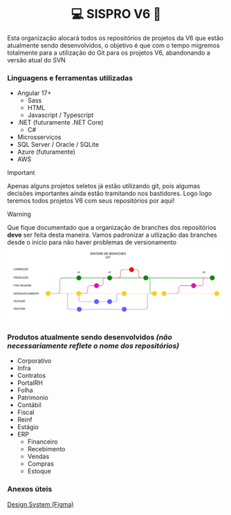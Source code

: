 <h1 align="center"> 💻 SISPRO V6 🏢 </h1>
Esta organização alocará todos os repositórios de projetos da V6 que estão atualmente sendo desenvolvidos, o objetivo é que com o tempo migremos totalmente para a utilização do Git para os projetos V6, abandonando a versão atual do SVN

### Linguagens e ferramentas utilizadas
- Angular 17+
  - Sass
  - HTML
  - Javascript / Typescript
- .NET (futuramente .NET Core)
  - C#
- Microsserviços
- SQL Server / Oracle / SQLite
- Azure (futuramente)
- AWS


> [!IMPORTANT]
> Apenas alguns projetos seletos já estão utilizando git, pois algumas decisões importantes ainda estão tramitando nos bastidores. Logo logo teremos todos projetos V6 com seus repositórios por aqui!

> [!WARNING]
> Que fique documentado que a organização de branches dos repositórios **deve** ser feita desta maneira. Vamos padronizar a utlização das branches desde o início para não haver problemas de versionamento
![image](../files/GIT-Arvore_de_Branches.png)


### Produtos atualmente sendo desenvolvidos *(não necessariamente reflete o nome dos repositórios)*
- Corporativo
- Infra
- Contratos
- PortalRH
- Folha
- Patrimonio
- Contábil
- Fiscal
- Reinf
- Estágio
- ERP
	- Financeiro
	- Recebimento
	- Vendas
	- Compras
	- Estoque


### Anexos úteis
[Design System (Figma)](https://www.figma.com/design/WoHZSAQsjqZuc6rC02CAkR/Sispro-DS---Definitivo?node-id=73-16002)
